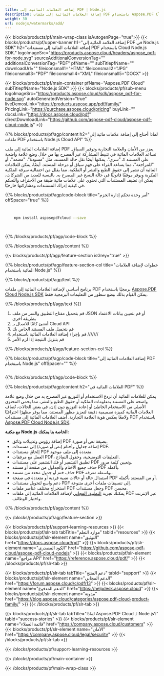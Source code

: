 ```yaml
---
title: إضافة العلامات المائية إلى PDF | Node.js
description: إضافة العلامات المائية إلى ملفات PDF باستخدام Aspose.PDF Cloud SDK لNode.js. دعم للعلامات المائية النصية والصورية.
weight: 30
url: nodejs/watermarks/add/
---
```


{{< blocks/products/pf/main-wrap-class isAutogenPage="true">}}
{{< blocks/products/pf/upper-banner h1="إضافة العلامة المائية إلى PDF في Node.js SDK" h2="إضافة العلامات المائية إلى مستندات PDF باستخدام Cloud Node.js SDK." logoImageSrc="https://products.aspose.cloud/headers/aspose_pdf-for-node.svg" sourceAdditionalConversionTag="" additionalConversionTag="PDF" pfName="" subTitlepfName="" downloadUrl="" fileiconsmall1="HTML" fileiconsmall2="JPG" fileiconsmall3="PDF" fileiconsmall4="XML" fileiconsmall5="DOCX" >}}

{{< blocks/products/pf/main-container pfName="Aspose.PDF Cloud" subTitlepfName="Node.js SDK" >}}
{{< blocks/products/pf/sub-menu logoImageSrc="https://products.aspose.cloud/sdk/aspose_pdf-for-node.svg"
autoGeneratedVersion="true"
liveDemosLink="https://products.aspose.app/pdf/family/" PricingLink="https://purchase.aspose.cloud/pricing" buyLink="" docsLink="https://docs.aspose.cloud/pdf"  directDownloadLink="https://github.com/aspose-pdf-cloud/aspose-pdf-cloud-node.js" >}}

{{% blocks/products/pf/agp/content h2="لماذا أحتاج إلى إضافة علامات مائية إلى ملفات PDF باستخدام Node.js Cloud API" %}}

إضافة العلامات المائية إلى ملف PDF يعزز من الأمان والعلامة التجارية وتوفير السياق. تساعد العلامات المائية في تثبيط المشاركة غير المصرح بها من خلال وضع علامة واضحة على المستند كـ "سري". يمكنها أيضًا نقل حالة المستند، مثل "مسودة"، "معتمد"، أو "للمراجعة"، مما يساعد القراء على فهم سياق أو مرحلة المستند. أيضًا، يمكن للعلامات المائية أن تشير إلى حقوق الطبع والنشر أو الملكية، مما يقلل من احتمالية سرقة الملكية الفكرية ويوفر موقفًا قانونيًا في حالة النسخ غير المصرح به. بالنسبة للعديد من الشركات، يمكن أن تضيف المستندات التي تحتوي على علامات مائية طبقة من الاحتراف والتحكم في كيفية إدراك المستندات ومشاركتها خارجيًا.

{{% blocks/products/pf/agp/code-block title="أمر وحدة تحكم إدارة الحزم" offSpacer="true" %}}

```bash

     
    npm install asposepdfcloud --save
     
     

```

{{% /blocks/products/pf/agp/code-block %}}

{{% /blocks/products/pf/agp/content %}}

{{< blocks/products/pf/agp/feature-section isGrey="true" >}}

{{% blocks/products/pf/agp/feature-section-col title="خطوات لإضافة العلامات المائية باستخدام Node.js" %}}

{{% blocks/products/pf/agp/text %}}

برنامج أساسي لإضافة العلامات المائية إلى ملفات PDF برمجيًا باستخدام
[Aspose.PDF Cloud Node.js SDK](https://products.aspose.cloud/pdf/nodejs/)
يمكن القيام بذلك ببضع سطور من التعليمات البرمجية فقط.

{{% /blocks/products/pf/agp/text %}}

1. قم بتحميل مفتاح التطبيق والسر من ملف JSON أو قم بتعيين بيانات الاعتماد بطريقة أخرى
1. أنشئ كائنًا للاتصال بـ Cloud API
1. قم بتحميل ملف المستند الخاص بك
1. قم بإجراء إضافة العلامات المائية باستخدام ///////
1. قم بتنزيل النتيجة إذا لزم الأمر

{{% /blocks/products/pf/agp/feature-section-col %}}


{{% blocks/products/pf/agp/code-block title="إضافة العلامات المائية إلى PDF باستخدام Node.js" offSpacer="" %}}

```js


```

{{% /blocks/products/pf/agp/code-block %}}

{{% blocks/products/pf/agp/content h2="العلامات المائية في PDF" %}}

يمكن للعلامات المائية أن تردع الاستخدام أو التوزيع غير المصرح به من خلال وضع علامة واضحة على المستند بمعلومات الملكية أو حقوق الطبع والنشر، مما يحمي المحتوى الأصلي من الاستخدام الخاطئ أو إعادة التوزيع دون إذن.
في بعض الحالات، تُضاف العلامات المائية كميزة تصميمية دقيقة لتعزيز مظهر المستند، مما يوفر مظهرًا احترافيًا ولامعًا يعكس هوية العلامة التجارية.
أضف العلامات المائية إلى مستندات PDF باستخدام [Aspose.PDF Cloud Node.js SDK](https://products.aspose.cloud/pdf/nodejs/).

**مع مكتبة Node.js الخاصة بنا يمكنك:**

+ إضافة رؤوس وتذييلات وثائق PDF بصيغة نص أو صورة.
+ إضافة جداول وأختام (نص أو صورة) إلى مستندات PDF.
+ إلحاق مستندات PDF متعددة إلى ملف موجود.
+ العمل مع مرفقات PDF، التعليقات التوضيحية، وحقول النماذج.
+ تطبيق التشفير أو فك التشفير على مستندات PDF وتعيين كلمة مرور.
+ حذف جميع الأختام والجداول من صفحة أو مستند PDF بأكمله.
+ حذف ختم أو جدول محدد من مستند PDF بواسطة معرفه.
+ استبدال حالة أو حالات نصية فردية أو متعددة في صفحة PDF أو من المستند بأكمله.
+ دعم واسع لتحويل مستندات PDF إلى تنسيقات ملفات أخرى متنوعة.
+ استخراج مختلف عناصر ملفات PDF وجعل مستندات PDF محسن.
+ يمكنك تجربة [التطبيق المجاني](https://products.aspose.app/pdf/watermark) لإضافة العلامات المائية إلى ملفات PDF عبر الإنترنت واختبار الوظائف.

{{% /blocks/products/pf/agp/content %}}

{{< /blocks/products/pf/agp/feature-section >}}

{{< blocks/products/pf/support-learning-resources >}}
{{< blocks/products/pf/slr-tab tabTitle="موارد التعلم" tabId="resources" >}}
{{< blocks/products/pf/slr-element name="التوثيق" href="https://docs.aspose.cloud/pdf" >}}
{{< blocks/products/pf/slr-element name="الكود المصدري" href="https://github.com/aspose-pdf-cloud/aspose-pdf-cloud-nodejs" >}}
{{< blocks/products/pf/slr-element name="مراجع API" href="https://reference.aspose.cloud/pdf/" >}}
{{< /blocks/products/pf/slr-tab >}}

{{< blocks/products/pf/slr-tab tabTitle="دعم المنتج" tabId="support" >}}
{{< blocks/products/pf/slr-element name="الدعم المجاني" href="https://forum.aspose.cloud/c/pdf/13" >}}
{{< blocks/products/pf/slr-element name="الدعم المدفوع" href="https://helpdesk.aspose.cloud" >}}
{{< blocks/products/pf/slr-element name="مدونة" href="https://blog.aspose.cloud/categories/aspose.pdf-cloud-product-family/" >}}
{{< /blocks/products/pf/slr-tab >}}

{{< blocks/products/pf/slr-tab tabTitle="لماذا Aspose.PDF Cloud لـ Node.js؟" tabId="success-stories" >}}
{{< blocks/products/pf/slr-element name="قائمة العملاء" href="https://company.aspose.cloud/customers" >}}
{{< blocks/products/pf/slr-element name="الأمان" href="https://company.aspose.cloud/legal/security" >}}
{{< /blocks/products/pf/slr-tab >}}

{{< /blocks/products/pf/support-learning-resources >}}

<!-- aboutfile Ends -->

{{< /blocks/products/pf/main-container >}}

{{< /blocks/products/pf/main-wrap-class >}}



